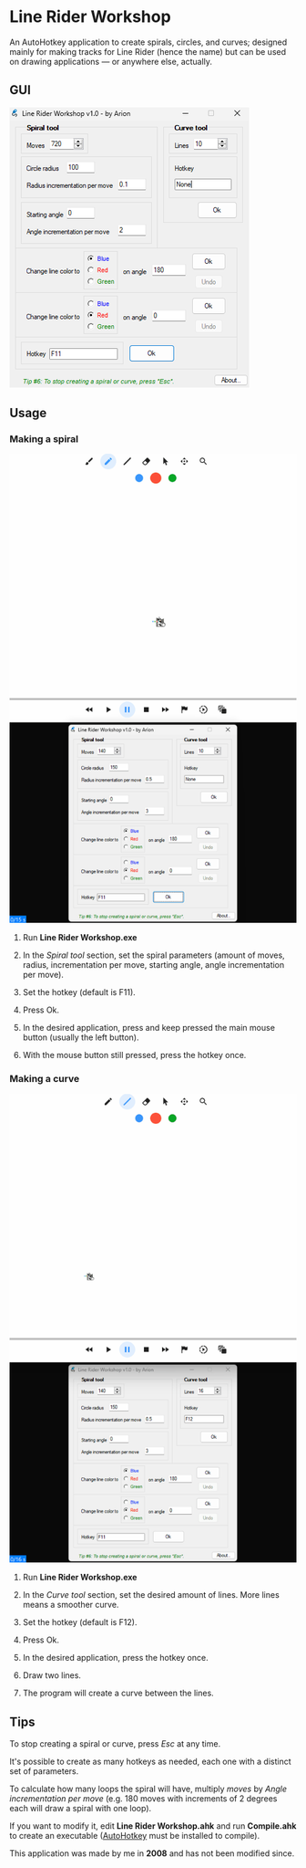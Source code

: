 # Line Rider Workshop

An AutoHotkey application to create spirals, circles, and curves; designed mainly for making tracks for Line Rider (hence the name) but can be used on drawing applications — or anywhere else, actually.


## GUI

![](https://github.com/arionkrause/line-rider-workshop/blob/master/doc/gui.png)


## Usage


### Making a spiral

![](https://github.com/arionkrause/line-rider-workshop/blob/master/doc/spiral.gif)


1. Run **Line Rider Workshop.exe**

2. In the _Spiral tool_ section, set the spiral parameters (amount of moves, radius, incrementation per move, starting angle, angle incrementation per move).

3. Set the hotkey (default is F11).

4. Press Ok.

5. In the desired application, press and keep pressed the main mouse button (usually the left button).

6. With the mouse button still pressed, press the hotkey once.


### Making a curve

![](https://github.com/arionkrause/line-rider-workshop/blob/master/doc/curve.gif)


1. Run **Line Rider Workshop.exe**

2. In the _Curve tool_ section, set the desired amount of lines. More lines means a smoother curve.

3. Set the hotkey (default is F12).

4. Press Ok.

5. In the desired application, press the hotkey once.

6. Draw two lines.

7. The program will create a curve between the lines.


## Tips

To stop creating a spiral or curve, press _Esc_ at any time.

It's possible to create as many hotkeys as needed, each one with a distinct set of parameters.

To calculate how many loops the spiral will have, multiply _moves_ by _Angle incrementation per move_ (e.g. 180 moves with increments of 2 degrees each will draw a spiral with one loop).

If you want to modify it, edit **Line Rider Workshop.ahk** and run **Compile.ahk** to create an executable ([AutoHotkey](https://www.autohotkey.com/) must be installed to compile).

This application was made by me in **2008** and has not been modified since.